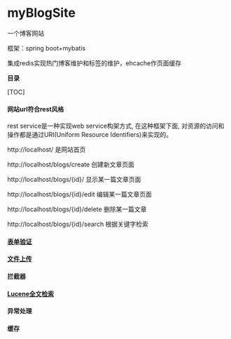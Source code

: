 # myBlogSite
一个博客网站

框架：spring boot+mybatis

集成redis实现热门博客维护和标签的维护，ehcache作页面缓存

**目录**

[TOC]

#### 网站url符合rest风格
rest service是一种实现web service构架方式, 在这种框架下面, 对资源的访问和操作都是通过URI(Uniform Resource Identifiers)来实现的。

http://localhost/ 是网站首页

http://localhost/blogs/create 创建新文章页面

http://localhost/blogs/{id}/ 显示某一篇文章页面

http://localhost/blogs/{id}/edit 编辑某一篇文章页面

http://localhost/blogs/{id}/delete 删除某一篇文章

http://localhost/blogs/{id}/search 根据关键字检索


#### [表单验证](https://github.com/yuanrw/Blog/blob/master/note/valid.md)

#### [文件上传](https://github.com/yuanrw/Blog/blob/master/note/file.md)

#### 拦截器

#### [Lucene全文检索](https://github.com/yuanrw/Blog/blob/master/note/lucene.md)

#### 异常处理

#### 缓存
